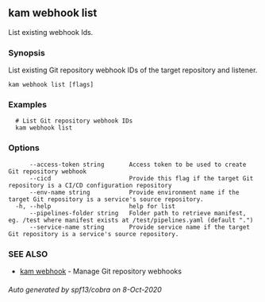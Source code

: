 ## kam webhook list

List existing webhook Ids.

### Synopsis

List existing Git repository webhook IDs of the target repository and listener.

```
kam webhook list [flags]
```

### Examples

```
  # List Git repository webhook IDs
  kam webhook list
```

### Options

```
      --access-token string       Access token to be used to create Git repository webhook
      --cicd                      Provide this flag if the target Git repository is a CI/CD configuration repository
      --env-name string           Provide environment name if the target Git repository is a service's source repository.
  -h, --help                      help for list
      --pipelines-folder string   Folder path to retrieve manifest, eg. /test where manifest exists at /test/pipelines.yaml (default ".")
      --service-name string       Provide service name if the target Git repository is a service's source repository.
```

### SEE ALSO

* [kam webhook](kam_webhook.md)	 - Manage Git repository webhooks

###### Auto generated by spf13/cobra on 8-Oct-2020
